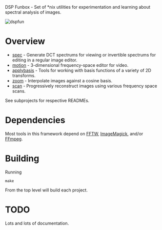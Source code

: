 DSP Funbox - Set of *nix utilities for experimentation and learning about spectral analysis of images.

![dspfun](https://0x09.net/i/g/dspfun.png "8x8 DFT basis")

# Overview

* [spec](spec) - Generate DCT spectrums for viewing or invertible spectrums for editing in a regular image editor.
* [motion](motion) - 3-dimensional frequency-space editor for video.
* [applybasis](applybasis) - Tools for working with basis functions of a variety of 2D transforms.
* [zoom](zoom) - Interpolate images against a cosine basis.
* [scan](scan) - Progressively reconstruct images using various frequency space scans.

See subprojects for respective READMEs.

# Dependencies
Most tools in this framework depend on [FFTW](https://www.fftw.org), [ImageMagick](https://www.imagemagick.org), and/or [FFmpeg](https://ffmpeg.org).

# Building
Running

	make

From the top level will build each project.

# TODO
Lots and lots of documentation.